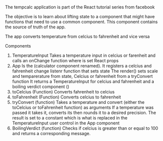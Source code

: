 The tempcalc application is part of the React tutorial series from facebook

The objective is to learn about lifting state to a component that might have
functions that need to use a common component. This component contains the
source of truth of the app. 

The app converts temperature from celcius to fahrenheit and vice versa

Components 
1. TemperatureInput
  Takes a temperature input in celcius or farenheit and calls an onChange function where is set React props
2. App 
   Is the (calculator component renamed). It registers a celcius and fahrenheit change listenr function that sets state
   The render() sets scale and temparerature from state, Celcius or fahrenheit from a tryConvert function
   It returns a TemperatureInput for celcius and fahrenheit and a boiling verdict component ()
3. toCelcius (Function)
   Converts fahrenheit to celcius
4. toFahrenheit (Function)
   Converts celcius to fahrenheit
5. tryConvert (function) 
   Takes a temperature and convert (either the toCelcius or toFahrenheit function) as arguments
   If a temperature was passed it takes it, converts its then rounds it to a desired precision.
   The result is set to a constant which is what is replaced in the TemperatureInput user control
   in the App component
6. BoilingVerdict (function)
   Checks if celcius is greater than or equal to 100 and returns a corresponding message. 
              